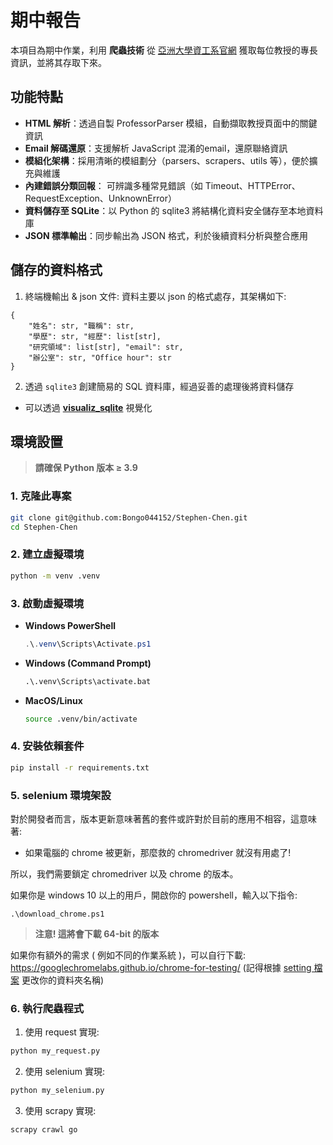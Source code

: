 # **期中報告**

本項目為期中作業，利用 **爬蟲技術** 從 [亞洲大學資工系官網](https://csie.asia.edu.tw/zh_tw/TeacherIntroduction/Full_time_faculty) 獲取每位教授的專長資訊，並將其存取下來。

## 功能特點

- **HTML 解析**：透過自製 ProfessorParser 模組，自動擷取教授頁面中的關鍵資訊  
- **Email 解碼還原**：支援解析 JavaScript 混淆的email，還原聯絡資訊  
- **模組化架構**：採用清晰的模組劃分（parsers、scrapers、utils 等），便於擴充與維護  
- **內建錯誤分類回報**： 可辨識多種常見錯誤（如 Timeout、HTTPError、RequestException、UnknownError）
- **資料儲存至 SQLite**：以 Python 的 sqlite3 將結構化資料安全儲存至本地資料庫  
- **JSON 標準輸出**：同步輸出為 JSON 格式，利於後續資料分析與整合應用


## **儲存的資料格式**
1. 終端機輸出 & json 文件: 資料主要以 json 的格式處存，其架構如下:
```
{
    "姓名": str, "職稱": str,
    "學歷": str, "經歷": list[str],
    "研究領域": list[str], "email": str,
    "辦公室": str, "Office hour": str
}
```
2. 透過 `sqlite3` 創建簡易的 SQL 資料庫，經過妥善的處理後將資料儲存
  - 可以透過 [**visualiz_sqlite**](visualiz_sqlite.ipynb) 視覺化

## **環境設置**
> **請確保 Python 版本 ≥ 3.9** 

### **1. 克隆此專案**
```bash
git clone git@github.com:Bongo044152/Stephen-Chen.git
cd Stephen-Chen
```

### **2. 建立虛擬環境**
```bash
python -m venv .venv
```

### **3. 啟動虛擬環境**
- **Windows PowerShell**
  ```powershell
  .\.venv\Scripts\Activate.ps1
  ```
- **Windows (Command Prompt)**
  ```cmd
  .\.venv\Scripts\activate.bat
  ```
- **MacOS/Linux**
  ```bash
  source .venv/bin/activate
  ```

### **4. 安裝依賴套件**
```bash
pip install -r requirements.txt
```

### **5. selenium 環境架設**
對於開發者而言，版本更新意味著舊的套件或許對於目前的應用不相容，這意味著:
  - 如果電腦的 chrome 被更新，那麼救的 chromedriver 就沒有用處了!

所以，我們需要鎖定 chromedriver 以及 chrome 的版本。

如果你是 windows 10 以上的用戶，開啟你的 powershell，輸入以下指令:
```shell
.\download_chrome.ps1
```
> **注意! 這將會下載 64-bit 的版本**

如果你有額外的需求 ( 例如不同的作業系統 )，可以自行下載: https://googlechromelabs.github.io/chrome-for-testing/
  (記得根據 [setting 檔案](config/setting.py) 更改你的資料夾名稱)

### **6. 執行爬蟲程式**
1. 使用 request 實現:
```bash
python my_request.py
```
2. 使用 selenium 實現:
```bash
python my_selenium.py
```
3. 使用 scrapy 實現:
```bash
scrapy crawl go
```
